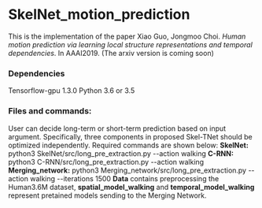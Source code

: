 # SkelNet_motion_prediction
This is the implementation of the paper
Xiao Guo, Jongmoo Choi. *Human motion prediction via learning local structure representations and temporal dependencies*. In AAAI2019. (The arxiv version is coming soon)

### Dependencies
Tensorflow-gpu 1.3.0
Python 3.6 or 3.5 

### Files and commands:
User can decide long-term or short-term prediction based on input argument. Specifically, three components in proposed Skel-TNet should be optimized independently. Required commands are shown below:
**SkelNet:** python3 SkelNet/src/long_pre_extraction.py --action walking
**C-RNN:** python3 C-RNN/src/long_pre_extraction.py --action walking
**Merging_network:** python3 Merging_network/src/long_pre_extraction.py --action walking --iterations 1500 
**Data** contains preprocessing the Human3.6M dataset, **spatial_model_walking** and **temporal_model_walking** represent pretained models sending to the Merging Network.